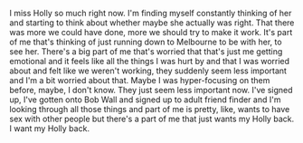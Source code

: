 ﻿I miss Holly so much right now.
I'm finding myself constantly thinking of her
and starting to think about whether maybe she actually was right.
That there was more we could have done, more we should try to make it work.
It's part of me that's thinking of just running down to Melbourne to be with her, to see her.
There's a big part of me that's worried that that's just me getting emotional
and it feels like all the things I was hurt by and that I was worried about
and felt like we weren't working, they suddenly seem less important
and I'm a bit worried about that.
Maybe I was hyper-focusing on them before, maybe, I don't know.
They just seem less important now.
I've signed up, I've gotten onto Bob Wall and signed up to adult friend finder
and I'm looking through all those things and part of me is pretty, like, wants to have sex with other people
but there's a part of me that just wants my Holly back.
I want my Holly back.
